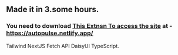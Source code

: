 ## Made it in 3.some hours. 
### You need to download [This Extnsn To access the site](https://chrome.google.com/webstore/detail/allow-cors-access-control/lhobafahddgcelffkeicbaginigeejlf) at - https://autopulse.netlify.app/
Tailwind
NextJS
Fetch API
DaisyUI
TypeScript.
